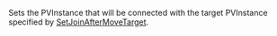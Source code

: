 Sets the PVInstance that will be connected with the target PVInstance specified by [SetJoinAfterMoveTarget](https://developer.roblox.com/api-reference/function/JointsService/SetJoinAfterMoveTarget).